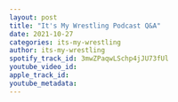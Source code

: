 ```yaml
---
layout: post
title: "It's My Wrestling Podcast Q&A"
date: 2021-10-27
categories: its-my-wrestling
author: its-my-wrestling
spotify_track_id: 3mwZPaqwLSchp4jJU73fUl
youtube_video_id: 
apple_track_id: 
youtube_metadata: 
---
```

